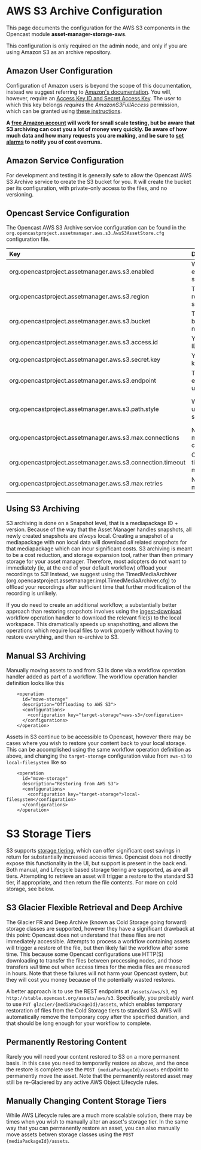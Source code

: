 AWS S3 Archive Configuration
=================================
This page documents the configuration for the AWS S3 components in the Opencast module **asset-manager-storage-aws**.

This configuration is only required on the admin node, and only if you are using Amazon S3 as an archive repository.

Amazon User Configuration
-------------------------

Configuration of Amazon users is beyond the scope of this documentation, instead we suggest referring to
[Amazon's documentation](http://docs.aws.amazon.com/IAM/latest/UserGuide/introduction.html).  You will, however,
require an [Access Key ID and Secret Access Key](https://aws.amazon.com/developers/access-keys/).  The user to which
this key belongs *requires* the *AmazonS3FullAccess* permission, which can be granted using
[these instructions](http://docs.aws.amazon.com/IAM/latest/UserGuide/access_policies_inline-using.html).

**A [free Amazon account](https://aws.amazon.com/free/) will work for small scale testing, but be aware that S3
archiving can cost you a lot of money very quickly.  Be aware of how much data and how many requests you are making,
and be sure to [set alarms](http://docs.aws.amazon.com/awsaccountbilling/latest/aboutv2/free-tier-alarms.html) to
notify you of cost overruns.**

Amazon Service Configuration
----------------------------

For development and testing it is generally safe to allow the Opencast AWS S3 Archive service to create the S3 bucket
for you.  It will create the bucket per its configuration, with private-only access to the files, and no versioning.

Opencast Service Configuration
------------------------------

The Opencast AWS S3 Archive service configuration can be found in the
`org.opencastproject.assetmanager.aws.s3.AwsS3AssetStore.cfg` configuration file.

| Key                                                        | Description                    | Default                      | Example                    |
|:-----------------------------------------------------------|:-------------------------------|:----------------------------:|:--------------------------:|
| org.opencastproject.assetmanager.aws.s3.enabled            | Whether to enable this service | false                        |                            |
| org.opencastproject.assetmanager.aws.s3.region             | The AWS region to set          | us-east-1                    |                            |
| org.opencastproject.assetmanager.aws.s3.bucket             | The S3 bucket name             |                              | example-org-archive        |
| org.opencastproject.assetmanager.aws.s3.access.id          | Your access ID                 |                              | 20 alphanumeric characters |
| org.opencastproject.assetmanager.aws.s3.secret.key         | Your secret key                |                              | 40 characters              |
| org.opencastproject.assetmanager.aws.s3.endpoint           | The endpoint to use            | Default AWS S3 endpoint      | https://s3.service.com     |
| org.opencastproject.assetmanager.aws.s3.path.style         | Whether to use path style      | false / Default AWS S3 style |                            |
| org.opencastproject.assetmanager.aws.s3.max.connections    | Number of max connections      | 50                           |                            |
| org.opencastproject.assetmanager.aws.s3.connection.timeout | Connection timeout in ms       | 10000                        |                            |
| org.opencastproject.assetmanager.aws.s3.max.retries        | Number of max retries          | 100                          |                            |

Using S3 Archiving
------------------

S3 archiving is done on a Snapshot level, that is a mediapackage ID + version.  Because of the way that the Asset
Manager handles snapshots, all newly created snapshots are *always* local.  Creating a snapshot of a mediapackage with
non local data will download *all* related snapshots for that mediapackage which can incur significant costs.  S3
archiving is meant to be a cost reduction, and storage expansion tool, rather than then primary storage for your
asset manager.  Therefore, most adopters do not want to immediately (ie, at the end of your default workflow) offload
your recordings to S3!  Instead, we suggest using the TimedMediaArchiver
(org.opencastproject.assetmanager.impl.TimedMediaArchiver.cfg) to offload your recordings after sufficient time that
further modification of the recording is unlikely.

If you do need to create an additional workflow, a substantially better approach than restoring snapshots involves
using the [ingest-download](../workflowoperationhandlers/ingestdownload-woh.md) workflow operation handler to download
the relevant file(s) to the local workspace.  This dramatically speeds up snapshotting, and allows the operations which
require local files to work properly without having to restore everything, and then re-archive to S3.

Manual S3 Archiving
-------------------

Manually moving assets to and from S3 is done via a workflow operation handler added as part of a workflow.
The workflow operation handler definition looks like this
```
    <operation
      id="move-storage"
      description="Offloading to AWS S3">
      <configurations>
        <configuration key="target-storage">aws-s3</configuration>
      </configurations>
    </operation>
```

Assets in S3 continue to be accessible to Opencast, however there may be cases where you wish to restore your content
back to your local storage.  This can be accomplished using the same workflow operation definition as above, and
changing the `target-storage` configuration value from `aws-s3` to `local-filesystem` like so
```
    <operation
      id="move-storage"
      description="Restoring from AWS S3">
      <configurations>
        <configuration key="target-storage">local-filesystem</configuration>
      </configurations>
    </operation>
```


S3 Storage Tiers
================

S3 supports [storage tiering](https://aws.amazon.com/s3/storage-classes/), which can offer significant cost savings in
return for substantially increased access times.  Opencast does not directly expose this functionality in the UI, but
support is present in the back end.  Both manual, and Lifecycle based storage tiering are supported, as are all tiers.
Attempting to retrieve an asset will trigger a restore to the standard S3 tier, if appropriate, and then return the
file contents.  For more on cold storage, see below.


S3 Glacier Flexible Retrieval and Deep Archive
----------------------------------------------

The Glacier FR and Deep Archive (known as Cold Storage going forward) storage classes are supported, however they have
a significant drawback at this point: Opencast does not understand that these files are not immediately accessible.
Attempts to process a workflow containing assets will trigger a restore of the file, but then likely fail the workflow
after some time.  This because some Opencast configurations use HTTP(S) downloading to transfer the files between
processing nodes, and those transfers *will* time out when access times for the media files are measured in hours.
Note that these failures will not harm your Opencast system, but they will cost you money because of the potentially
wasted restores.

A better approach is to use the REST endpoints at `/assets/aws/s3`, eg `http://stable.opencast.org/assets/aws/s3`.
Specifically, you probably want to use `PUT glacier/{mediaPackageId}/assets`, which enables temporary restoration of
files from the Cold Storage tiers to standard S3.  AWS will automatically remove the temporary copy after the specified
duration, and that should be long enough for your workflow to complete.


Permanently Restoring Content
-----------------------------

Rarely you will need your content restored to S3 on a more permanent basis.  In this case you need to temporarily
restore as above, and the once the restore is complete use the `POST {mediaPackageId}/assets` endpoint to permanently
move the asset.  Note that the permanently restored asset may still be re-Glaciered by any active AWS Object Lifecycle
rules.


Manually Changing Content Storage Tiers
---------------------------------------

While AWS Lifecycle rules are a much more scalable solution, there may be times when you wish to manually alter an
asset's storage tier.  In the same way that you can permanently restore an asset, you can also manually move assets
betwen storage classes using the `POST {mediaPackageId}/assets`.
